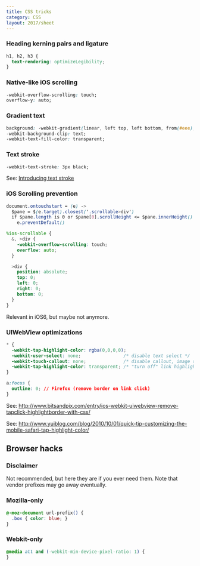 ```yaml
---
title: CSS tricks
category: CSS
layout: 2017/sheet
---
```


### Heading kerning pairs and ligature

```css
h1, h2, h3 {
  text-rendering: optimizeLegibility;
}
```

### Native-like iOS scrolling

```css
-webkit-overflow-scrolling: touch;
overflow-y: auto;
```

### Gradient text

```css
background: -webkit-gradient(linear, left top, left bottom, from(#eee), to(#333));
-webkit-background-clip: text;
-webkit-text-fill-color: transparent;
```

### Text stroke

```css
-webkit-text-stroke: 3px black;
```

See: [Introducing text stroke](http://www.webkit.org/blog/85/introducing-text-stroke/)

### iOS Scrolling prevention

```css
document.ontouchstart = (e) ->
  $pane = $(e.target).closest('.scrollable>div')
  if $pane.length is 0 or $pane[0].scrollHeight <= $pane.innerHeight()
    e.preventDefault()
```

```scss
%ios-scrollable {
  &, >div {
    -webkit-overflow-scrolling: touch;
    overflow: auto;
  }

  >div {
    position: absolute;
    top: 0;
    left: 0;
    right: 0;
    bottom: 0;
  }
}
```

Relevant in iOS6, but maybe not anymore.

### UIWebView optimizations

```css
* {
  -webkit-tap-highlight-color: rgba(0,0,0,0);
  -webkit-user-select: none;                /* disable text select */
  -webkit-touch-callout: none;              /* disable callout, image save panel (popup) */
  -webkit-tap-highlight-color: transparent; /* "turn off" link highlight */
}

a:focus {
  outline: 0; // Firefox (remove border on link click)
}
```

See: <http://www.bitsandpix.com/entry/ios-webkit-uiwebview-remove-tapclick-highlightborder-with-css/>

See: <http://www.yuiblog.com/blog/2010/10/01/quick-tip-customizing-the-mobile-safari-tap-highlight-color/>

Browser hacks
-------------
<!-- {.-three-column} -->

### Disclaimer

Not recommended, but here they are if you ever need them. Note that vendor
prefixes may go away eventually.

### Mozilla-only

```css
@-moz-document url-prefix() {
  .box { color: blue; }
}
```

### Webkit-only

```css
@media all and (-webkit-min-device-pixel-ratio: 1) {
}
```
